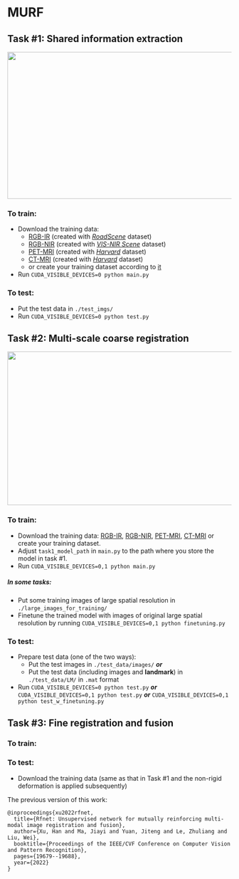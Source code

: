 # MURF

## **Task #1: Shared information extraction**
<div align=center><img src="https://github.com/hanna-xu/others/blob/master/images/MURF_task1_show.png" width="950" height="330"/></div>

### To train:
* Download the training data:
   * [RGB-IR](https://pan.baidu.com/s/1MPSmWuOhKr2KQxD8aj5gHA?pwd=e9gf) (created with [*RoadScene*](https://github.com/hanna-xu/RoadScene) dataset)
   * [RGB-NIR](https://pan.baidu.com/s/1oakDnUKCtT0MaxjP-6Q0jA?pwd=epov) (created with [*VIS-NIR Scene*](http://matthewalunbrown.com/nirscene/nirscene.html) dataset)
   * [PET-MRI](https://pan.baidu.com/s/1BgX7lFbtZ4cunR7P160cnA?pwd=hu06) (created with [*Harvard*](http://www.med.harvard.edu/AANLIB/home.html) dataset) 
   * [CT-MRI](https://pan.baidu.com/s/1WtVS8qO83tB8coy5TvJE8Q?pwd=rphq) (created with [*Harvard*](http://www.med.harvard.edu/AANLIB/home.html) dataset) 
   * or create your training dataset according to [it](https://github.com/hanna-xu/utils)<br>
* Run ```CUDA_VISIBLE_DEVICES=0 python main.py```
### To test:
* Put the test data in `./test_imgs/`<br>
* Run ```CUDA_VISIBLE_DEVICES=0 python test.py```<br>

## Task #2: Multi-scale coarse registration
<div align=center><img src="https://github.com/hanna-xu/others/blob/master/images/MCRM_show.png" width="1100" height="345"/></div>


### To train:
* Download the training data: [RGB-IR](https://pan.baidu.com/s/11-vMvbzLyR1FxnIi0jxGWg?pwd=8sih), [RGB-NIR](https://pan.baidu.com/s/1P24HU1vDbDxcDZmM8b_ruA?pwd=ry6r), [PET-MRI](https://pan.baidu.com/s/1ZlQCiDfnL36qqgq2p7XxoA?pwd=th6o), [CT-MRI](https://pan.baidu.com/s/1pYrf_GzGujFF-xW4QVA6xg?pwd=ik0k) or create your training dataset.
* Adjust `task1_model_path` in `main.py` to the path where you store the model in task #1.
* Run ```CUDA_VISIBLE_DEVICES=0,1 python main.py``` <br>
##### In some tasks:
* Put some training images of large spatial resolution in `./large_images_for_training/`
* Finetune the trained model with images of original large spatial resolution by running ```CUDA_VISIBLE_DEVICES=0,1 python finetuning.py```
### To test:
* Prepare test data (one of the two ways):
    * Put the test images in `./test_data/images/` ***or*** 
    * Put the test data (including images and **landmark**) in `./test_data/LM/` in `.mat` format <br> 
* Run ```CUDA_VISIBLE_DEVICES=0 python test.py``` ***or*** ```CUDA_VISIBLE_DEVICES=0,1 python test.py``` ***or*** ```CUDA_VISIBLE_DEVICES=0,1 python test_w_finetuning.py``` 

## Task #3: Fine registration and fusion
### To train:

### To test:
* Download the training data (same as that in Task #1 and the non-rigid deformation is applied subsequently)

The previous version of this work:
```
@inproceedings{xu2022rfnet,
  title={Rfnet: Unsupervised network for mutually reinforcing multi-modal image registration and fusion},
  author={Xu, Han and Ma, Jiayi and Yuan, Jiteng and Le, Zhuliang and Liu, Wei},
  booktitle={Proceedings of the IEEE/CVF Conference on Computer Vision and Pattern Recognition},
  pages={19679--19688},
  year={2022}
}
```
